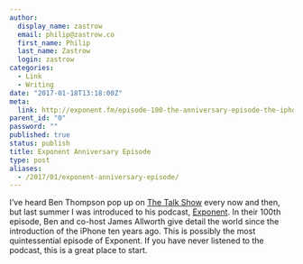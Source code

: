 ```yaml
---
author:
  display_name: zastrow
  email: philip@zastrow.co
  first_name: Philip
  last_name: Zastrow
  login: zastrow
categories:
  - Link
  - Writing
date: "2017-01-18T13:18:00Z"
meta:
  link: http://exponent.fm/episode-100-the-anniversary-episode-the-iphone-and-exponent/
parent_id: "0"
password: ""
published: true
status: publish
title: Exponent Anniversary Episode
type: post
aliases:
  - /2017/01/exponent-anniversary-episode/
---
```

<p>I’ve heard Ben Thompson pop up on <a href="http://daringfireball.net/thetalkshow/">The Talk Show</a> every now and then, but last summer I was introduced to his podcast, <a href="http://exponent.fm">Exponent</a>. In their 100th episode, Ben and co-host James Allworth give detail the world since the introduction of the iPhone ten years ago. This is possibly the most quintessential episode of Exponent. If you have never listened to the podcast, this is a great place to start.</p>
